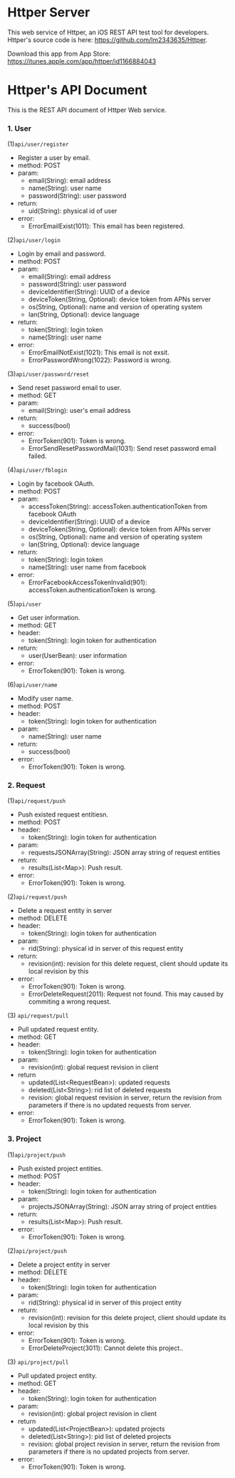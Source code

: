 # Httper Server
This web service of Httper, an iOS REST API test tool for developers. Httper's source code is here: https://github.com/lm2343635/Httper.

Download this app from App Store: https://itunes.apple.com/app/httper/id1166884043

# Httper's API Document
This is the REST API document of Httper Web service.

### 1. User

(1)`api/user/register`
   
  - Register a user by email.
  - method: POST
  - param: 
    - email(String): email address
    - name(String): user name
    - password(String): user password
  - return:
    - uid(String): physical id of user
  - error:
    - ErrorEmailExist(1011): This email has been registered.

(2)`api/user/login`
   
  - Login by email and password.
  - method: POST
  - param: 
    - email(String): email address
    - password(String): user password
    - deviceIdentifier(String): UUID of a device
    - deviceToken(String, Optional): device token from APNs server
    - os(String, Optional): name and version of operating system 
    - lan(String, Optional): device language
  - return:
    - token(String): login token
    - name(String): user name
  - error:
    - ErrorEmailNotExist(1021): This email is not exsit.
    - ErrorPasswordWrong(1022): Password is wrong.

(3)`api/user/password/reset`

  - Send reset password email to user.
  - method: GET
  - param:
    - email(String): user's email address
  - return:
    - success(bool)
  - error:
    - ErrorToken(901): Token is wrong.
    - ErrorSendResetPasswordMail(1031): Send reset password email failed.

(4)`api/user/fblogin`

  - Login by facebook OAuth.
  - method: POST
  - param:
    - accessToken(String): accessToken.authenticationToken from facebook OAuth
    - deviceIdentifier(String): UUID of a device
    - deviceToken(String, Optional): device token from APNs server
    - os(String, Optional): name and version of operating system 
    - lan(String, Optional): device language
  - return:
    - token(String): login token
    - name(String): user name from facebook
  - error:
    - ErrorFacebookAccessTokenInvalid(901): accessToken.authenticationToken is wrong.

(5)`api/user`

  - Get user information.
  - method: GET
  - header:
    - token(String): login token for authentication
  - return:
    - user(UserBean): user information
  - error:
    - ErrorToken(901): Token is wrong.

(6)`api/user/name`

  - Modify user name.
  - method: POST
  - header:
    - token(String): login token for authentication
  - param:
    - name(String): user name
  - return:
    - success(bool)
  - error:
    - ErrorToken(901): Token is wrong.

### 2. Request

(1)`api/request/push`

  - Push existed request entitiesn.
  - method: POST
  - header:
    - token(String): login token for authentication
  - param:
    - requestsJSONArray(String): JSON array string of request entities
  - return:
    - results(List\<Map>): Push result.
  - error:
    - ErrorToken(901): Token is wrong.
    
(2)`api/request/push`

  - Delete a request entity in server
  - method: DELETE
  - header:
    - token(String): login token for authentication
  - param:
    - rid(String): physical id in server of this request entity
  - return:
    - revision(int): revision for this delete request, client should update its local revision by this
  - error:
    - ErrorToken(901): Token is wrong.
    - ErrorDeleteRequest(2011): Request not found. This may caused by commiting a wrong request.
 
(3)	`api/request/pull`

  - Pull updated request entity.
  - method: GET
  - header:
    - token(String): login token for authentication
  - param:
    - revision(int): global request revision in client
  - return
    - updated(List\<RequestBean>): updated requests
    - deleted(List\<String>): rid list of deleted requests
    - revision: global request revision in server, return the revision from parameters if there is no updated requests from server.
  - error:
    - ErrorToken(901): Token is wrong.
 
### 3. Project

(1)`api/project/push`

  - Push existed project entities.
  - method: POST
  - header:
    - token(String): login token for authentication
  - param:
    - projectsJSONArray(String): JSON array string of project entities
  - return:
    - results(List\<Map>): Push result.
  - error:
    - ErrorToken(901): Token is wrong.
    
(2)`api/project/push`

  - Delete a project entity in server
  - method: DELETE
  - header:
    - token(String): login token for authentication
  - param:
    - rid(String): physical id in server of this project entity
  - return:
    - revision(int): revision for this delete project, client should update its local revision by this
  - error:
    - ErrorToken(901): Token is wrong.
    - ErrorDeleteProject(3011): Cannot delete this project..
 
(3)	`api/project/pull`

  - Pull updated project entity.
  - method: GET
  - header:
    - token(String): login token for authentication
  - param:
    - revision(int): global project revision in client
  - return
    - updated(List\<ProjectBean>): updated projects
    - deleted(List\<String>): pid list of deleted projects
    - revision: global project revision in server, return the revision from parameters if there is no updated projects from server.
  - error:
    - ErrorToken(901): Token is wrong.

